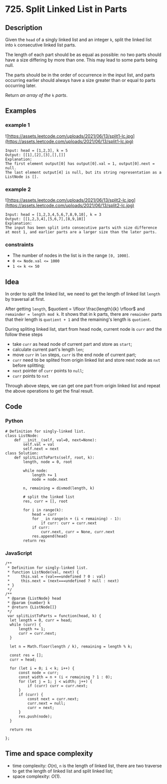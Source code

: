 # 725. Split Linked List in Parts

## Description
Given the `head` of a singly linked list and an integer `k`, split the linked list into `k` consecutive linked list parts.

The length of each part should be as equal as possible: no two parts should have a size differing by more than one. This may lead to some parts being null.

The parts should be in the order of occurrence in the input list, and parts occurring earlier should always have a size greater than or equal to parts occurring later.

Return *an array of the* `k` *parts*.

## Examples
### example 1
![https://assets.leetcode.com/uploads/2021/06/13/split1-lc.jpg](https://assets.leetcode.com/uploads/2021/06/13/split1-lc.jpg)
```
Input: head = [1,2,3], k = 5
Output: [[1],[2],[3],[],[]]
Explanation:
The first element output[0] has output[0].val = 1, output[0].next = null.
The last element output[4] is null, but its string representation as a ListNode is [].
```

### example 2
![https://assets.leetcode.com/uploads/2021/06/13/split2-lc.jpg](https://assets.leetcode.com/uploads/2021/06/13/split2-lc.jpg)
```
Input: head = [1,2,3,4,5,6,7,8,9,10], k = 3
Output: [[1,2,3,4],[5,6,7],[8,9,10]]
Explanation:
The input has been split into consecutive parts with size difference at most 1, and earlier parts are a larger size than the later parts.
```

### constraints
- The number of nodes in the list is in the range `[0, 1000]`.
- `0 <= Node.val <= 1000`
- `1 <= k <= 50`

## Idea
In order to split the linked list, we need to get the length of linked list `length` by traversal at first. 

After getting `length`, $quotient = \lfloor \frac{length}{k} \rfloor$ and `remainder = length mod k`. It shows that in k parts, there are `remainder` parts that their length is `quotient + 1` and the remaining's length is `quotient`.

During spliting linked list, start from head node, current node is `curr` and the follow these steps

- take `curr` as head node of current part and store as `start`;
- calculate current part's length `len`;
- move `curr` in `len` steps, `curr` is the end node of current part;
- `curr` need to be splited from origin linked list and store next node as `nxt` before splitting;
- `next` pointer of `curr` points to `null`;
- `curr` points to `nxt`

Through above steps, we can get one part from origin linked list and repeat the above operations to get the final result.


## Code
### Python
```
# Definition for singly-linked list.
class ListNode:
    def __init__(self, val=0, next=None):
        self.val = val
        self.next = next
class Solution:
    def splitListToParts(self, root, k):
        length, node = 0, root
        
        while node:
            length += 1
            node = node.next
        
        n, remaining = divmod(length, k)
        
        # split the linked list
        res, curr = [], root
        
        for i in range(k):
            head = curr
            for _ in range(n + (i < remaining) - 1):
                if curr: curr = curr.next
            if curr:
                curr.next, curr = None, curr.next
            res.append(head)
        return res
```

### JavaScript
```
/**
 * Definition for singly-linked list.
 * function ListNode(val, next) {
 *     this.val = (val===undefined ? 0 : val)
 *     this.next = (next===undefined ? null : next)
 * }
 */
/**
 * @param {ListNode} head
 * @param {number} k
 * @return {ListNode[]}
 */
 var splitListToParts = function(head, k) {
  let length = 0, curr = head;
  while (curr) {
      length += 1;
      curr = curr.next;
  }
  
  let n = Math.floor(length / k), remaining = length % k;
  
  const res = []; 
  curr = head;
  
  for (let i = 0; i < k; i++) {
      const node = curr;
      const width = n + (i < remaining ? 1 : 0);
      for (let j = 1; j < width; j++) {
          if (curr) curr = curr.next;
      }
      if (curr) {
          const next = curr.next;
          curr.next = null;
          curr = next;
      }
      res.push(node);
  }
  
  return res
  
};
```

## Time and space complexity
- time complexity: $O(n)$, `n` is the length of linked list, there are two traverse to get the length of linked list and split linked list;
- space complexity: $O(1)$.